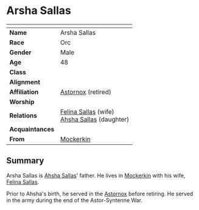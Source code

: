 # Arsha Sallas

| []() | |
| --- | --- |
| **Name** | Arsha Sallas |
| **Race** | Orc |
| **Gender** | Male |
| **Age** | 48 |
| **Class** | |
| **Alignment** | |
| **Affiliation** | [Astornox](../civilisations/kingdom-of-astor/organisations/astornox.md) (retired) |
| **Worship** | |
| **Relations** | [Felina Sallas](felina-sallas.md) (wife)<br />[Ahsha Sallas](ahsha-sallas.md) (daughter) |
| **Acquaintances** | |
| **From** | [Mockerkin](../civilisations/kingdom-of-astor/settlements/mockerkin.md) |

## Summary

Arsha Sallas is [Ahsha Sallas](ahsha-sallas.md)' father. He lives in [Mockerkin](../civilisations/kingdom-of-astor/settlements/mockerkin.md) with his wife, [Felina Sallas](felina-sallas.md).

Prior to Ahsha's birth, he served in the [Astornox](../civilisations/kingdom-of-astor/organisations/astornox.md) before retiring. He served in the army during the end of the Astor-Syntenne War.
